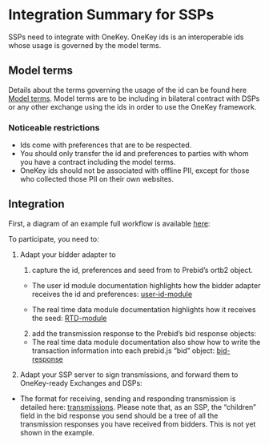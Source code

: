 # Integration Summary for SSPs
SSPs need to integrate with OneKey. OneKey ids is an interoperable ids whose usage is governed by the model terms.

## Model terms
Details about the terms governing the usage of the id can be found here [Model terms](/./model-terms/model-terms-v1.1.md). 
Model terms are to be including in bilateral contract with DSPs or any other exchange using the ids in order to use the OneKey framework.

### Noticeable restrictions

* Ids come with preferences that are to be respected.
* You should only transfer the id and preferences to parties with whom you have a contract including the model terms.
* OneKey ids should not be associated with offline PII, except for those who collected those PII on their own websites.


## Integration

First, a diagram of an example full workflow is available [here](/./mvp-spec/ad-auction.md#ad-auction-with-the-prebid-addressability-framework): 

To participate, you need to:
1.  Adapt your bidder adapter to
    
    1.  capture the id, preferences and seed from to Prebid’s ortb2 object.
    
      * The user id module documentation highlights how the bidder adapter receives the id and preferences: [user-id-module](https://github.com/openx/Prebid.js/blob/paf/modules/pafIdSystem.md)

      * The real time data module documentation highlights how it receives the seed: [RTD-module](https://github.com/openx/Prebid.js/blob/paf/modules/pafRtdProvider.md#data-for-bidders)
        
    2.  add the transmission response to the Prebid’s bid response objects:
    * The real time data module documentation also show how to write the transaction information into each prebid.js “bid” object: [bid-response](https://github.com/openx/Prebid.js/blob/paf/modules/pafRtdProvider.md#bidder-responses)
        
2.  Adapt your SSP server to sign transmissions, and forward them to OneKey-ready Exchanges and DSPs:
 * The format for receiving, sending and responding transmission is detailed here: [transmissions](/./mvp-spec/ad-auction.md#transmissions-with-openrtb). Please note that, as an SSP, the “children” field in the bid response you send should be a tree of all the transmission responses you have received from bidders. This is not yet shown in the example.

    
